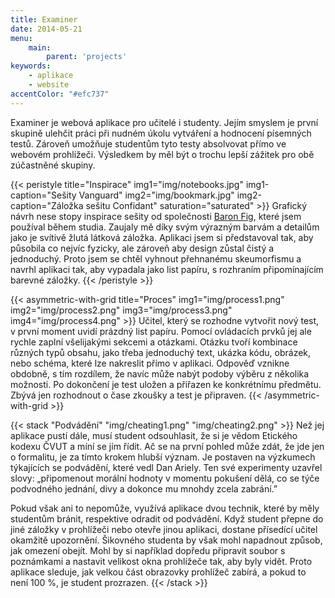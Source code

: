 ```yaml
---
title: Examiner
date: 2014-05-21
menu:
    main:
        parent: 'projects'
keywords:
    - aplikace
    - website
accentColor: "#efc737"
---
```


Examiner je webová aplikace pro učitelé i studenty. Jejím smyslem je první skupině ulehčit práci při nudném úkolu vytváření a hodnocení písemných testů. Zároveň umožňuje studentům tyto testy absolvovat přímo ve webovém prohlížeči. Výsledkem by měl být o trochu lepší zážitek pro obě zúčastněné skupiny.


<!--more-->

{{< peristyle title="Inspirace" img1="img/notebooks.jpg" img1-caption="Sešity Vanguard" img2="img/bookmark.jpg" img2-caption="Záložka sešitu Confidant" saturation="saturated" >}}
Grafický návrh nese stopy inspirace sešity od společnosti [Baron Fig](https://www.baronfig.com/), které jsem používal během studia. Zaujaly mě díky svým výrazným barvám a detailům jako je svítivě žlutá látková záložka. Aplikaci jsem si představoval tak, aby působila co nejvíc fyzicky, ale zároveň aby design zůstal čistý a jednoduchý. Proto jsem se chtěl vyhnout přehnanému skeumorfismu a navrhl aplikaci tak, aby vypadala jako list papíru, s rozhraním připomínajícím barevné záložky.
{{< /peristyle >}}

{{< asymmetric-with-grid title="Proces" img1="img/process1.png" img2="img/process2.png" img3="img/process3.png" img4="img/process4.png" >}}
Učitel, který se rozhodne vytvořit nový test, v první moment uvidí prázdný list papíru. Pomocí ovládacích prvků jej ale rychle zaplní všelijakými sekcemi a otázkami. Otázku tvoří kombinace různých typů obsahu, jako třeba jednoduchý text, ukázka kódu, obrázek, nebo schéma, které lze nakreslit přímo v aplikaci. Odpověď vznikne obdobně, s tím rozdílem, že navíc může nabýt podoby výběru z několika možnosti. Po dokončení je test uložen a přiřazen ke konkrétnímu předmětu. Zbývá jen rozhodnout o čase zkoušky a test je připraven.
{{< /asymmetric-with-grid >}}

{{< stack "Podvádění" "img/cheating1.png" "img/cheating2.png" >}}
Než jej aplikace pustí dále, musí student odsouhlasit, že si je vědom Etického kodexu ČVUT a míní se jím řídit. Ač se na první pohled může zdát, že jde jen o formalitu, je za tímto krokem hlubší význam. Je postaven na výzkumech týkajících se podvádění, které vedl Dan Ariely. Ten své experimenty uzavřel slovy: „připomenout morální hodnoty v momentu pokušení dělá, co se týče podvodného jednání, divy a dokonce mu mnohdy zcela zabrání.”

Pokud však ani to nepomůže, využívá aplikace dvou technik, které by měly studentům bránit, respektive odradit od podvádění. Když student přepne do jiné záložky v prohlížeči nebo otevře jinou aplikaci, dostane přísedící učitel okamžitě upozornění. Šikovného studenta by však mohl napadnout způsob, jak omezení obejít. Mohl by si například dopředu připravit soubor s poznámkami a nastavit velikost okna prohlížeče tak, aby byly vidět. Proto aplikace sleduje, jak velkou část obrazovky prohlížeč zabírá, a pokud to není 100&nbsp;%, je student prozrazen.
{{< /stack >}}



